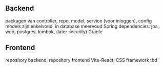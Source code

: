 ## Backend

packagen van controller, repo, model, service (voor inloggen), config
models zijn enkelvoud, in database meervoud
Spring dependencies: jpa, web, postgres, lombok, (later security)
Gradle

## Frontend

repository backend, repository frontend
Vite-React, CSS framework tbd
